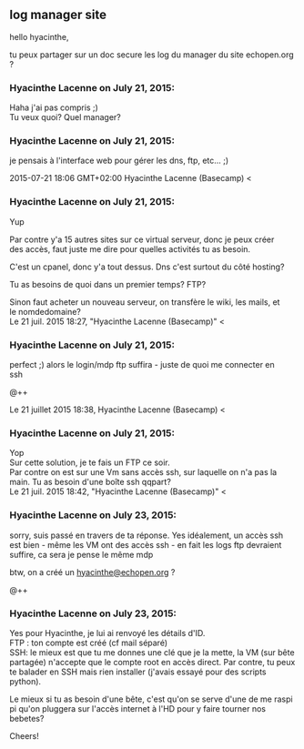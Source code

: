 ## log manager site



hello hyacinthe,  
  
tu peux partager sur un doc secure les log du manager du site echopen.org ?



### **Hyacinthe Lacenne** on July 21, 2015:



Haha j'ai pas compris ;)  
Tu veux quoi? Quel manager?



### **Hyacinthe Lacenne** on July 21, 2015:



je pensais à l'interface web pour gérer les dns, ftp, etc... ;)  
  
2015-07-21 18:06 GMT+02:00 Hyacinthe Lacenne (Basecamp) &lt;



### **Hyacinthe Lacenne** on July 21, 2015:



Yup  
  
Par contre y'a 15 autres sites sur ce virtual serveur, donc je peux créer  
des accès, faut juste me dire pour quelles activités tu as besoin.  
  
C'est un cpanel, donc y'a tout dessus. Dns c'est surtout du côté hosting?  
  
Tu as besoins de quoi dans un premier temps? FTP?  
  
Sinon faut acheter un nouveau serveur, on transfère le wiki, les mails, et  
le nomdedomaine?  
Le 21 juil. 2015 18:27, "Hyacinthe Lacenne (Basecamp)" &lt;



### **Hyacinthe Lacenne** on July 21, 2015:



perfect ;) alors le login/mdp ftp suffira - juste de quoi me connecter en  
ssh  
  
@++  
  
Le 21 juillet 2015 18:38, Hyacinthe Lacenne (Basecamp) &lt;



### **Hyacinthe Lacenne** on July 21, 2015:



Yop  
Sur cette solution, je te fais un FTP ce soir.  
Par contre on est sur une Vm sans accès ssh, sur laquelle on n'a pas la  
main. Tu as besoin d'une boîte ssh qqpart?  
Le 21 juil. 2015 18:42, "Hyacinthe Lacenne (Basecamp)" &lt;



### **Hyacinthe Lacenne** on July 23, 2015:



sorry, suis passé en travers de ta réponse. Yes idéalement, un accès ssh est
bien - même les VM ont des accès ssh - en fait les logs ftp devraient suffire,
ca sera je pense le même mdp  
  
btw, on a créé un [hyacinthe@echopen.org](mailto:hyacinthe@echopen.org) ?  
  
@++



### **Hyacinthe Lacenne** on July 23, 2015:



Yes pour Hyacinthe, je lui ai renvoyé les détails d'ID.  
FTP : ton compte est créé (cf mail séparé)  
SSH: le mieux est que tu me donnes une clé que je la mette, la VM (sur bête  
partagée) n'accepte que le compte root en accès direct. Par contre, tu peux  
te balader en SSH mais rien installer (j'avais essayé pour des scripts  
python).  
  
Le mieux si tu as besoin d'une bête, c'est qu'on se serve d'une de me raspi  
pi qu'on pluggera sur l'accès internet à l'HD pour y faire tourner nos  
bebetes?  
  
Cheers!



